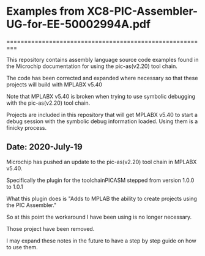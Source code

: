 # Examples from XC8-PIC-Assembler-UG-for-EE-50002994A.pdf
=========================================================

This repository contains assembly language source code 
examples found in the Microchip documentation for using 
the pic-as(v2.20) tool chain.

The code has been corrected and expanded where necessary 
so that these projects will build with MPLABX v5.40

Note that MPLABX v5.40 is broken when trying to use symbolic
debugging with the pic-as(v2.20) tool chain.

Projects are included in this repository that will get 
MPLABX v5.40 to start a debug session with the symbolic 
debug information loaded. Using them is a finicky 
process.

## Date: 2020-July-19

Microchip has pushed an update to the pic-as(v2.20) tool chain 
in MPLABX v5.40. 

Specifically the plugin for the toolchainPICASM stepped from 
version 1.0.0 to 1.0.1

What this plugin does is "Adds to MPLAB the ability to create projects using the PIC Assembler."

So at this point the workaround I have been using is no longer necessary.

Those project have been removed.

I may expand these notes in the future to have a step 
by step guide on how to use them.